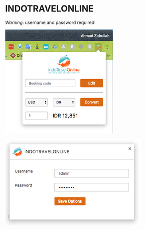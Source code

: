 # INDOTRAVELONLINE

*Warning*: username and password required!

![Pup Up](popup.png)

![Option](option.png)